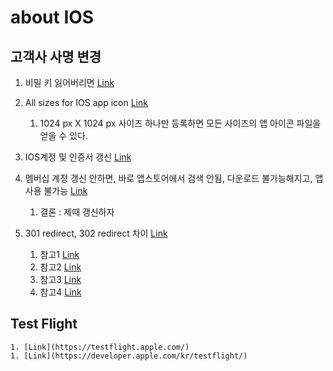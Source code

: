 # about IOS

## 고객사 사명 변경

1. 비밀 키 잃어버리면 [Link](https://help.apple.com/xcode/mac/current/#/devd1432da9a)

1. All sizes for IOS app icon [Link](https://appiconmaker.co/)

    1. 1024 px X 1024 px 사이즈 하나만 등록하면 모든 사이즈의 앱 아이콘 파일을 얻을 수 있다.

1. IOS계정 및 인증서 갱신 [Link](https://jinnify.tistory.com/65)

1. 멤버십 계정 갱신 안하면, 바로 앱스토어에서 검색 안됨, 다운로드 불가능해지고, 앱 사용 불가능 [Link](https://developer.apple.com/kr/support/renewal/)
    1. 결론  : 제때 갱신하자

1. 301 redirect, 302 redirect 차이 [Link](https://nsinc.tistory.com/168)
    1. 참고1 [Link](https://gist.github.com/novemberfiveco-gists/798e3cbb80b0d1a9f75d6ddfd0f87071)
    1. 참고2 [Link](https://gist.github.com/novemberfiveco-gists/798e3cbb80b0d1a9f75d6ddfd0f87071)
    1. 참고3 [Link](https://github.com/luowenxing/PWKWebView/blob/master/PWKWebView.swift)
    1. 참고4 [Link](https://stackoverflow.com/questions/44576468/when-redirect-with-code-302-wkwebview-cannot-set-cookie)

## Test Flight

    1. [Link](https://testflight.apple.com/)
    1. [Link](https://developer.apple.com/kr/testflight/)
